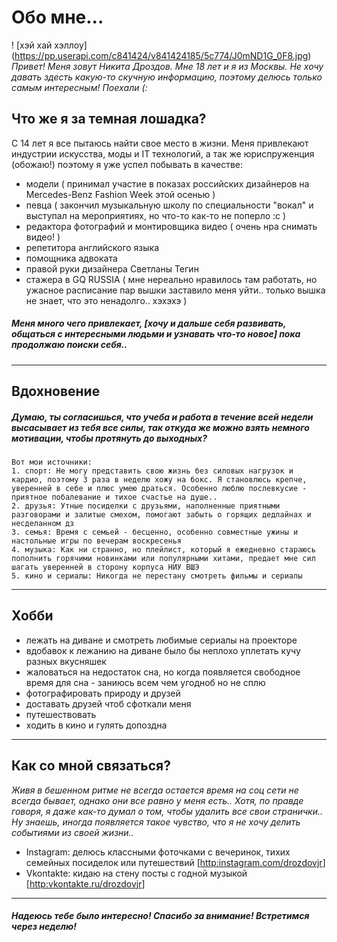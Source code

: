 # Обо мне... 
! [хэй хай хэллоу] (https://pp.userapi.com/c841424/v841424185/5c774/J0mND1G_0F8.jpg)  
*Привет! Меня зовут Никита Дроздов. Мне 18 лет и я из Москвы. Не хочу давать здесть какую-то скучную информацию, поэтому делюсь только самым интересным! Поехали (:*
## Что же я за темная лошадка? 
С 14 лет я все пытаюсь найти свое место в жизни. Меня привлекают индустрии искусства, моды и IT технологий, а так же юриспруженция (обожаю!) поэтому я уже успел побывать в качестве:
* модели ( принимал участие в показах российских дизайнеров на Mercedes-Benz Fashion Week этой осенью )
* певца ( закончил музыкальную школу по специальности "вокал" и выступал на мероприятиях, но что-то как-то не поперло :с )
* редактора фотографий и монтировщика видео ( очень нра снимать видео! )
* репетитора английского языка 
* помощника адвоката 
* правой руки дизайнера Светланы Тегин
* стажера в GQ RUSSIA ( мне нереально нравилось там работать, но ужасное расписание пар вышки заставило меня уйти.. только вышка не знает, что это ненадолго.. хэхэхэ )
##### *Меня много чего привлекает, [хочу и дальше себя развивать, общаться с интересными людьми и узнавать что-то новое] пока продолжаю поиски себя..* #####
***
## Вдохновение 
##### Думаю, ты согласишься, что учеба и работа в течение всей недели высасывает из тебя все силы, так откуда же можно взять немного мотивации, чтобы протянуть до выходных? #####
    Вот мои источники:
    1. спорт: Не могу представить свою жизнь без силовых нагрузок и кардио, поэтому 3 раза в неделю хожу на бокс. Я становлюсь крепче, уверенней в себе и плюс умею драться. Особенно люблю послевкусие - приятное побалевание и тихое счастье на душе..
    2. друзья: Утные посиделки с друзьями, наполненные приятными разговорами и залитые смехом, помогают забыть о горящих дедлайнах и несделанном дз
    3. семья: Время с семьей - бесценно, особенно совместные ужины и настольные игры по вечерам воскресенья 
    4. музыка: Как ни странно, но плейлист, который я ежедневно стараюсь пополнить горячими новинками или популярными хитами, предает мне сил шагать уверенней в сторону корпуса НИУ ВШЭ
    5. кино и сериалы: Никогда не перестану смотреть фильмы и сериалы
***
## Хобби 
- лежать на диване и смотреть любимые сериалы на проекторе 
- вдобавок к лежанию на диване было бы неплохо уплетать кучу разных вкусняшек 
- жаловаться на недостаток сна, но когда появляется свободное время для сна - заниюсь всем чем угодноб но не сплю 
- фотографировать природу и друзей 
- доставать друзей чтоб сфоткали меня 
- путешествовать 
- ходить в кино и гулять допоздна 
***
## Как со мной связаться? 
*Живя в бешенном ритме не всегда остается время на соц сети не всегда бывает, однако они все равно у меня есть..*  *Хотя, по правде говоря, я даже как-то думал о том, чтобы удалить все свои странички.. Ну знаешь, иногда появляется такое чувство, что я не хочу делить событиями из своей жизни..*
+ Instagram: делюсь классными фоточками с вечеринок, тихих семейных посиделок или путешествий [<http:instagram.com/drozdovjr>]
+ Vkontakte: кидаю на стену посты с годной музыкой [<http:vkontakte.ru/drozdovjr>]

***
#### *Надеюсь тебе было интересно! Спасибо за внимание! Встретимся через неделю!*
